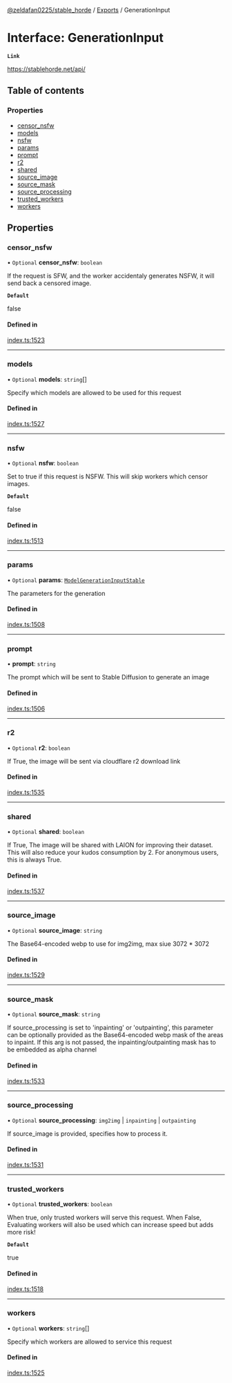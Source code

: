 [@zeldafan0225/stable_horde](../README.md) / [Exports](../modules.md) / GenerationInput

# Interface: GenerationInput

**`Link`**

https://stablehorde.net/api/

## Table of contents

### Properties

- [censor\_nsfw](GenerationInput.md#censor_nsfw)
- [models](GenerationInput.md#models)
- [nsfw](GenerationInput.md#nsfw)
- [params](GenerationInput.md#params)
- [prompt](GenerationInput.md#prompt)
- [r2](GenerationInput.md#r2)
- [shared](GenerationInput.md#shared)
- [source\_image](GenerationInput.md#source_image)
- [source\_mask](GenerationInput.md#source_mask)
- [source\_processing](GenerationInput.md#source_processing)
- [trusted\_workers](GenerationInput.md#trusted_workers)
- [workers](GenerationInput.md#workers)

## Properties

### censor\_nsfw

• `Optional` **censor\_nsfw**: `boolean`

If the request is SFW, and the worker accidentaly generates NSFW, it will send back a censored image.

**`Default`**

false

#### Defined in

[index.ts:1523](https://github.com/ZeldaFan0225/stable_horde/blob/cc34adc/index.ts#L1523)

___

### models

• `Optional` **models**: `string`[]

Specify which models are allowed to be used for this request

#### Defined in

[index.ts:1527](https://github.com/ZeldaFan0225/stable_horde/blob/cc34adc/index.ts#L1527)

___

### nsfw

• `Optional` **nsfw**: `boolean`

Set to true if this request is NSFW. This will skip workers which censor images.

**`Default`**

false

#### Defined in

[index.ts:1513](https://github.com/ZeldaFan0225/stable_horde/blob/cc34adc/index.ts#L1513)

___

### params

• `Optional` **params**: [`ModelGenerationInputStable`](ModelGenerationInputStable.md)

The parameters for the generation

#### Defined in

[index.ts:1508](https://github.com/ZeldaFan0225/stable_horde/blob/cc34adc/index.ts#L1508)

___

### prompt

• **prompt**: `string`

The prompt which will be sent to Stable Diffusion to generate an image

#### Defined in

[index.ts:1506](https://github.com/ZeldaFan0225/stable_horde/blob/cc34adc/index.ts#L1506)

___

### r2

• `Optional` **r2**: `boolean`

If True, the image will be sent via cloudflare r2 download link

#### Defined in

[index.ts:1535](https://github.com/ZeldaFan0225/stable_horde/blob/cc34adc/index.ts#L1535)

___

### shared

• `Optional` **shared**: `boolean`

If True, The image will be shared with LAION for improving their dataset. This will also reduce your kudos consumption by 2. For anonymous users, this is always True.

#### Defined in

[index.ts:1537](https://github.com/ZeldaFan0225/stable_horde/blob/cc34adc/index.ts#L1537)

___

### source\_image

• `Optional` **source\_image**: `string`

The Base64-encoded webp to use for img2img, max siue 3072 * 3072

#### Defined in

[index.ts:1529](https://github.com/ZeldaFan0225/stable_horde/blob/cc34adc/index.ts#L1529)

___

### source\_mask

• `Optional` **source\_mask**: `string`

If source_processing is set to 'inpainting' or 'outpainting', this parameter can be optionally provided as the Base64-encoded webp mask of the areas to inpaint. If this arg is not passed, the inpainting/outpainting mask has to be embedded as alpha channel

#### Defined in

[index.ts:1533](https://github.com/ZeldaFan0225/stable_horde/blob/cc34adc/index.ts#L1533)

___

### source\_processing

• `Optional` **source\_processing**: `img2img` \| `inpainting` \| `outpainting`

If source_image is provided, specifies how to process it.

#### Defined in

[index.ts:1531](https://github.com/ZeldaFan0225/stable_horde/blob/cc34adc/index.ts#L1531)

___

### trusted\_workers

• `Optional` **trusted\_workers**: `boolean`

When true, only trusted workers will serve this request. When False, Evaluating workers will also be used which can increase speed but adds more risk!

**`Default`**

true

#### Defined in

[index.ts:1518](https://github.com/ZeldaFan0225/stable_horde/blob/cc34adc/index.ts#L1518)

___

### workers

• `Optional` **workers**: `string`[]

Specify which workers are allowed to service this request

#### Defined in

[index.ts:1525](https://github.com/ZeldaFan0225/stable_horde/blob/cc34adc/index.ts#L1525)
